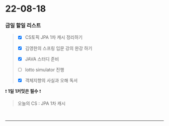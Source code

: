 # 22-08-18
### 금일 할일 리스트

> - [x] CS토픽 JPA 1차 캐시  정리하기
>
> - [x] 김영한의 스프링 입문 강의 완강 하기
>
> - [x] JAVA 스터디 준비
>
> - [ ] lotto simulator 진행
>
> - [x] 객체지향의 사실과 오해 독서
    <br/>

❗ **1일 1커밋은 필수** ❗
> 오늘의 CS :  JPA 1차 캐시
>
<br/>

------------ 